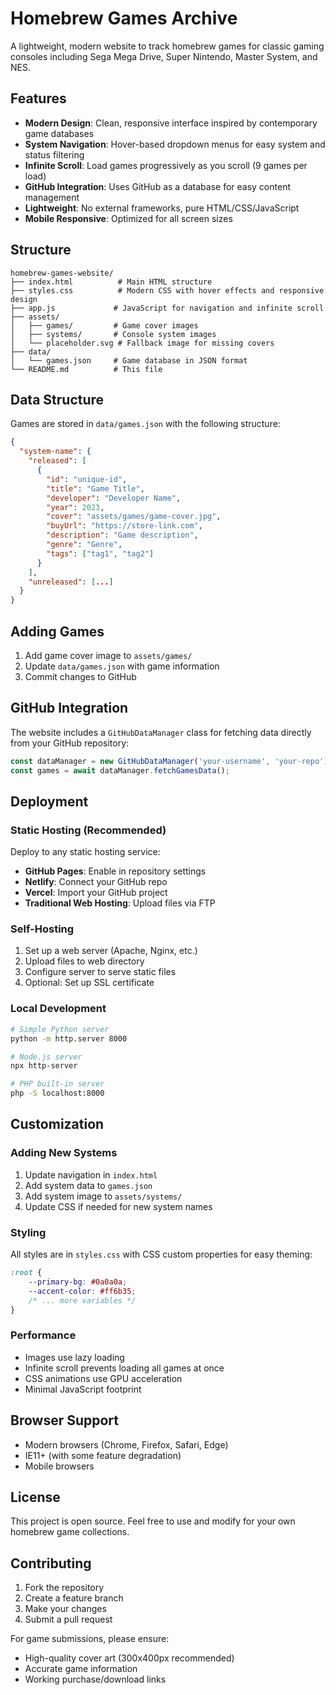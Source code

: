 # Homebrew Games Archive

A lightweight, modern website to track homebrew games for classic gaming consoles including Sega Mega Drive, Super Nintendo, Master System, and NES.

## Features

- **Modern Design**: Clean, responsive interface inspired by contemporary game databases
- **System Navigation**: Hover-based dropdown menus for easy system and status filtering
- **Infinite Scroll**: Load games progressively as you scroll (9 games per load)
- **GitHub Integration**: Uses GitHub as a database for easy content management
- **Lightweight**: No external frameworks, pure HTML/CSS/JavaScript
- **Mobile Responsive**: Optimized for all screen sizes

## Structure

```
homebrew-games-website/
├── index.html          # Main HTML structure
├── styles.css          # Modern CSS with hover effects and responsive design
├── app.js             # JavaScript for navigation and infinite scroll
├── assets/
│   ├── games/         # Game cover images
│   ├── systems/       # Console system images
│   └── placeholder.svg # Fallback image for missing covers
├── data/
│   └── games.json     # Game database in JSON format
└── README.md          # This file
```

## Data Structure

Games are stored in `data/games.json` with the following structure:

```json
{
  "system-name": {
    "released": [
      {
        "id": "unique-id",
        "title": "Game Title",
        "developer": "Developer Name",
        "year": 2023,
        "cover": "assets/games/game-cover.jpg",
        "buyUrl": "https://store-link.com",
        "description": "Game description",
        "genre": "Genre",
        "tags": ["tag1", "tag2"]
      }
    ],
    "unreleased": [...]
  }
}
```

## Adding Games

1. Add game cover image to `assets/games/`
2. Update `data/games.json` with game information
3. Commit changes to GitHub

## GitHub Integration

The website includes a `GitHubDataManager` class for fetching data directly from your GitHub repository:

```javascript
const dataManager = new GitHubDataManager('your-username', 'your-repo');
const games = await dataManager.fetchGamesData();
```

## Deployment

### Static Hosting (Recommended)

Deploy to any static hosting service:

- **GitHub Pages**: Enable in repository settings
- **Netlify**: Connect your GitHub repo
- **Vercel**: Import your GitHub project
- **Traditional Web Hosting**: Upload files via FTP

### Self-Hosting

1. Set up a web server (Apache, Nginx, etc.)
2. Upload files to web directory
3. Configure server to serve static files
4. Optional: Set up SSL certificate

### Local Development

```bash
# Simple Python server
python -m http.server 8000

# Node.js server
npx http-server

# PHP built-in server
php -S localhost:8000
```

## Customization

### Adding New Systems

1. Update navigation in `index.html`
2. Add system data to `games.json`
3. Add system image to `assets/systems/`
4. Update CSS if needed for new system names

### Styling

All styles are in `styles.css` with CSS custom properties for easy theming:

```css
:root {
    --primary-bg: #0a0a0a;
    --accent-color: #ff6b35;
    /* ... more variables */
}
```

### Performance

- Images use lazy loading
- Infinite scroll prevents loading all games at once
- CSS animations use GPU acceleration
- Minimal JavaScript footprint

## Browser Support

- Modern browsers (Chrome, Firefox, Safari, Edge)
- IE11+ (with some feature degradation)
- Mobile browsers

## License

This project is open source. Feel free to use and modify for your own homebrew game collections.

## Contributing

1. Fork the repository
2. Create a feature branch
3. Make your changes
4. Submit a pull request

For game submissions, please ensure:
- High-quality cover art (300x400px recommended)
- Accurate game information
- Working purchase/download links
